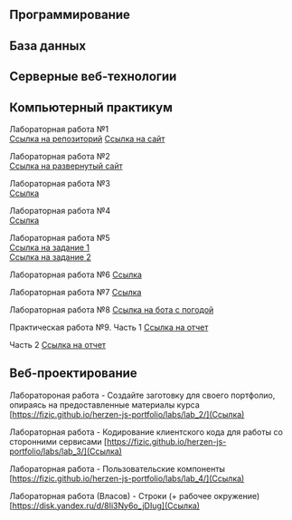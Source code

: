 ## Программирование
## База данных
## Серверные веб-технологии

## Компьютерный практикум
Лабораторная работа №1 <br>
[Ссылка на репозиторий](https://github.com/elyakkos/portfoliokp)
[Ссылка на сайт](https://elyakkos.github.io/portfoliokp/)

Лабораторная работа №2 <br>
[Ссылка на развернутый сайт](https://elyakkos.github.io/portfoliogit/)

Лабораторная работа №3 <br>
[Ссылка](https://docs.google.com/document/d/1ay7Vxvys-YVbZMdFe3kaweCK5X7e53XGKdgTbUJwUNE/edit)

Лабораторная работа №4 <br>
[Ссылка](https://docs.google.com/document/d/1iSqYkNMfVK4cF7riIEIeab2TIhq0INv429ZLTSmQuJQ/edit)

Лабораторная работа №5 <br>
[Ссылка на задание 1](https://replit.com/@elkostylevaa/KP-LR5-1)<br>
[Ссылка на задание 2](https://replit.com/@elkostylevaa/KP-LR5-2#main.py)

Лабораторная работа №6
[Ссылка](https://replit.com/@elkostylevaa/LR6-CP#main.py)

Лабораторная работа №7
[Ссылка](https://replit.com/@elkostylevaa/lr7-kp)

Лабораторная работа №8
[Ссылка на бота с погодой](https://t.me/comppr_bot)

Практическая работа №9. Часть 1
[Ссылка на отчет](https://disk.yandex.ru/i/FH9KRKORhkBIrw)

Часть 2
[Ссылка на отчет](https://disk.yandex.ru/i/SU1zF_ce3Cm6bA)


## Веб-проектирование

Лаборатороная работа - Создайте заготовку для своего портфолио, опираясь на предоставленные материалы курса
[https://fizic.github.io/herzen-js-portfolio/labs/lab_2/](Ссылка)

Лабораторная работа - Кодирование клиентского кода для работы со сторонними сервисами
[https://fizic.github.io/herzen-js-portfolio/labs/lab_3/](Ссылка)

Лабораторная работа - Пользовательские компоненты
[https://fizic.github.io/herzen-js-portfolio/labs/lab_4/](Ссылка)

Лабораторная работа (Власов) - Строки (+ рабочее окружение)
[https://disk.yandex.ru/d/8Ii3Ny6o_jDIug](Ссылка)

